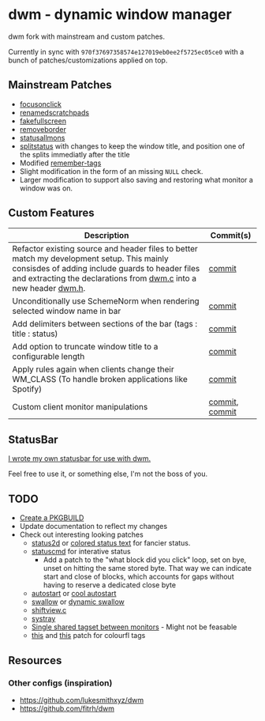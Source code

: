 # dwm - dynamic window manager

dwm fork with mainstream and custom patches.

Currently in sync with `970f37697358574e127019eb0ee2f5725ec05ce0` with a bunch of patches/customizations applied on top.

## Mainstream Patches
 - [focusonclick](https://github.com/buckley-w-david/dwm/commit/4925f0387f27b7dcd1275a487839ea0dbba5ac76)
 - [renamedscratchpads](https://github.com/buckley-w-david/dwm/commit/7bcb0362c19b99876568710c7a49b0d76d87c1cb)
 - [fakefullscreen](https://github.com/buckley-w-david/dwm/commit/3bde615344a1c40acda00421d2ffd25e26a5eb05)
 - [removeborder](https://github.com/buckley-w-david/dwm/commit/d2d65e3098edb419ad5fe6d84a8e28bc2dbe5366)
 - [statusallmons](https://github.com/buckley-w-david/dwm/commit/a53eec7a5c050df0f21b58db7ae97c7759cb0901)
 - [splitstatus](https://github.com/buckley-w-david/dwm/commit/9e60c9276734074c5047f97f1dd2abbfec4848e1) with changes to keep the window title, and position one of the splits immediatly after the title
 - Modified [remember-tags](https://bitbucket.org/jokerboy/dwm/src/master/14-dwm-6.0-remember-tags.diff) 
  - Slight modification in the form of an missing `NULL` check.
  - Larger modification to support also saving and restoring what monitor a window was on.

## Custom Features

| Description   | Commit(s)     |
| ------------- | ------------- |
| Refactor existing source and header files to better match my development setup. This mainly consisdes of adding include guards to header files and extracting the declarations from [dwm.c](dwm.c) into a new header [dwm.h](dwm.h).  | [commit](https://github.com/buckley-w-david/dwm/commit/5de4dd4fd97ac6672077affd8ed2745bf99fe497)  |
| Unconditionally use SchemeNorm when rendering selected window name in bar  | [commit](https://github.com/buckley-w-david/dwm/commit/362089a79df52b7cb156b0cd7c4307d09180e390)  |
| Add delimiters between sections of the bar (tags : title : status) | [commit](https://github.com/buckley-w-david/dwm/commit/9e60c9276734074c5047f97f1dd2abbfec4848e1) |
| Add option to truncate window title to a configurable length | [commit](https://github.com/buckley-w-david/dwm/commit/9e60c9276734074c5047f97f1dd2abbfec4848e1) |
| Apply rules again when clients change their WM\_CLASS (To handle broken applications like Spotify) | [commit](https://github.com/buckley-w-david/dwm/commit/64db9b4f96547f70b4ce5470b31942f7c0570401) |
| Custom client monitor manipulations | [commit](https://github.com/buckley-w-david/dwm/commit/92b49a1f06fb7ff47aabb1d203d93fa5a755f739), [commit](https://github.com/buckley-w-david/dwm/commit/ee26efbfa30b6f6f51b9d60124ccb57527ae42a3) |

## StatusBar
[I wrote my own statusbar for use with dwm.](https://github.com/buckley-w-david/statusbar)

Feel free to use it, or something else, I'm not the boss of you.

## TODO
 * [Create a PKGBUILD](https://bitbucket.org/jokerboy/dwm/raw/0b70c4351b887fbfdb5d694ce4451d52ad9e9422/PKGBUILD)
 * Update documentation to reflect my changes
 * Check out interesting looking patches
   - [status2d](https://dwm.suckless.org/patches/status2d/) or [colored status text](https://dwm.suckless.org/patches/statuscolors/) for fancier status.
   - [statuscmd](https://dwm.suckless.org/patches/statuscmd/) for interative status
     - Add a patch to the "what block did you click" loop, set on bye, unset on hitting the same stored byte. That way we can indicate start and close of blocks, which accounts for gaps without having to reserve a dedicated close byte
   - [autostart](https://dwm.suckless.org/patches/autostart/) or [cool autostart](https://dwm.suckless.org/patches/cool_autostart/)
   - [swallow](https://dwm.suckless.org/patches/swallow/) or [dynamic swallow](https://dwm.suckless.org/patches/dynamicswallow/)
   - [shiftview.c](https://lists.suckless.org/dev/att-7590/shiftview.c)
   - [systray](https://dwm.suckless.org/patches/systray/)
   - [Single shared tagset between monitors](https://dwm.suckless.org/patches/single_tagset/) - Might not be feasable
   - [this](https://github.com/fitrh/dwm/commit/d139433339ed9289293d7353c279052d7fe3507e) and [this](https://github.com/fitrh/dwm/commit/4e8cc1d41979ab729229940bd85825326d9c66ba) patch for colourfl tags

## Resources

### Other configs (inspiration)
 * https://github.com/lukesmithxyz/dwm
 * https://github.com/fitrh/dwm
